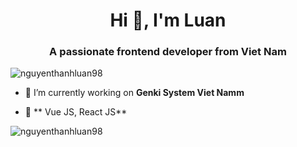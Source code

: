 <h1 align="center">Hi 👋, I'm Luan</h1>
<h3 align="center">A passionate frontend developer from Viet Nam</h3>

<p align="left"> <img src="https://komarev.com/ghpvc/?username=nguyenthanhluan98&label=Profile%20views&color=0e75b6&style=flat" alt="nguyenthanhluan98" /> </p>

- 🔭 I’m currently working on **Genki System Viet Namm**

- 🌱  ** Vue JS, React JS**



 <img
        align="center"
        src="https://github-readme-stats.vercel.app/api/top-langs?username=nguyenthanhluan98&hide=css,scss,html?show_icons=true&locale=en&layout=compact"
        alt="nguyenthanhluan98"
      />



